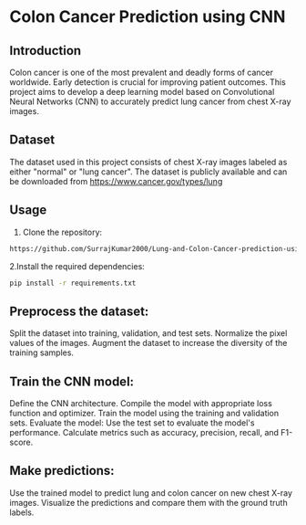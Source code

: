 # Colon Cancer Prediction using CNN

## Introduction
Colon cancer is one of the most prevalent and deadly forms of cancer worldwide. Early detection is crucial for improving patient outcomes. This project aims to develop a deep learning model based on Convolutional Neural Networks (CNN) to accurately predict lung cancer from chest X-ray images.

## Dataset
The dataset used in this project consists of chest X-ray images labeled as either "normal" or "lung cancer". The dataset is publicly available and can be downloaded from https://www.cancer.gov/types/lung

## Usage
1. Clone the repository:
```bash
https://github.com/SurrajKumar2000/Lung-and-Colon-Cancer-prediction-using-CNN.git
```
2.Install the required dependencies:
```bash
pip install -r requirements.txt
```

##
## Preprocess the dataset:
Split the dataset into training, validation, and test sets.
Normalize the pixel values of the images.
Augment the dataset to increase the diversity of the training samples.

## Train the CNN model:
Define the CNN architecture.
Compile the model with appropriate loss function and optimizer.
Train the model using the training and validation sets.
Evaluate the model:
Use the test set to evaluate the model's performance.
Calculate metrics such as accuracy, precision, recall, and F1-score.

## Make predictions:
Use the trained model to predict lung and colon cancer on new chest X-ray images.
Visualize the predictions and compare them with the ground truth labels.
